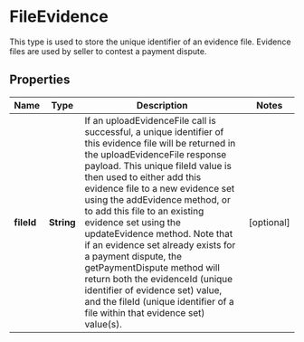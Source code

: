 

# FileEvidence

This type is used to store the unique identifier of an evidence file. Evidence files are used by seller to contest a payment dispute.

## Properties

Name | Type | Description | Notes
------------ | ------------- | ------------- | -------------
**fileId** | **String** | If an uploadEvidenceFile call is successful, a unique identifier of this evidence file will be returned in the uploadEvidenceFile response payload. This unique fileId value is then used to either add this evidence file to a new evidence set using the addEvidence method, or to add this file to an existing evidence set using the updateEvidence method. Note that if an evidence set already exists for a payment dispute, the getPaymentDispute method will return both the evidenceId (unique identifier of evidence set) value, and the fileId (unique identifier of a file within that evidence set) value(s). |  [optional]



